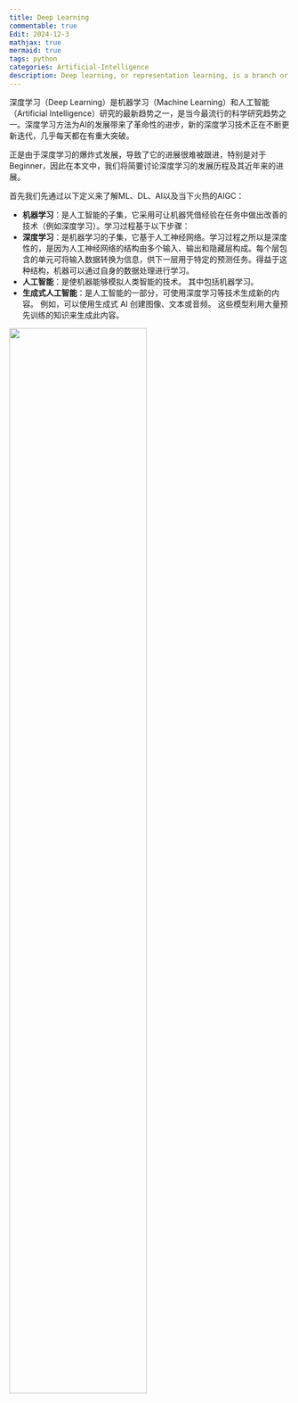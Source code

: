```yaml
---
title: Deep Learning
commentable: true
Edit: 2024-12-3
mathjax: true
mermaid: true
tags: python
categories: Artificial-Intelligence
description: Deep learning, or representation learning, is a branch or subfield of machine learning.
---
```

深度学习（Deep Learning）是机器学习（Machine Learning）和人工智能（Artificial Intelligence）研究的最新趋势之一，是当今最流行的科学研究趋势之一。深度学习方法为AI的发展带来了革命性的进步，新的深度学习技术正在不断更新迭代，几乎每天都在有重大突破。

正是由于深度学习的爆炸式发展，导致了它的进展很难被跟进，特别是对于Beginner，因此在本文中，我们将简要讨论深度学习的发展历程及其近年来的进展。

首先我们先通过以下定义来了解ML、DL、AI以及当下火热的AIGC：

- **机器学习**：是人工智能的子集，它采用可让机器凭借经验在任务中做出改善的技术（例如深度学习）。学习过程基于以下步骤：
- **深度学习**：是机器学习的子集，它基于人工神经网络。学习过程之所以是深度性的，是因为人工神经网络的结构由多个输入、输出和隐藏层构成。每个层包含的单元可将输入数据转换为信息，供下一层用于特定的预测任务。得益于这种结构，机器可以通过自身的数据处理进行学习。
- **人工智能**：是使机器能够模拟人类智能的技术。 其中包括机器学习。
- **生成式人工智能**：是人工智能的一部分，可使用深度学习等技术生成新的内容。 例如，可以使用生成式 AI 创建图像、文本或音频。 这些模型利用大量预先训练的知识来生成此内容。

<img src="https://ssskz.github.io/materials/DL/DL_ML.png" width="70%">